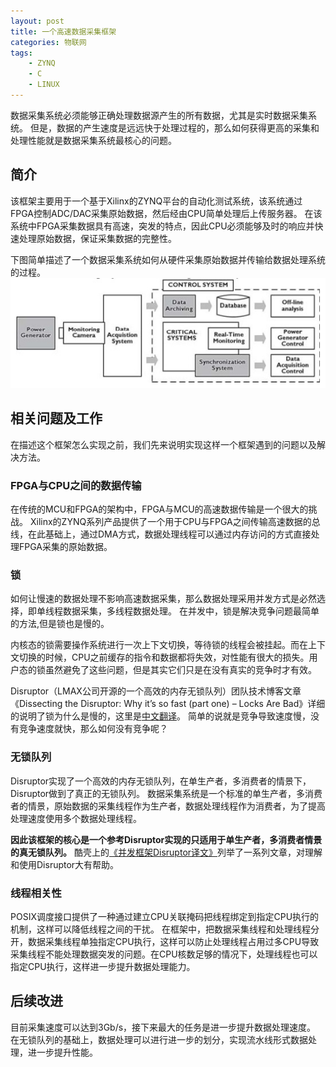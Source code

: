 ```yaml
---
layout: post
title: 一个高速数据采集框架
categories: 物联网
tags:
    - ZYNQ 
    - C
    - LINUX
---
```


数据采集系统必须能够正确处理数据源产生的所有数据，尤其是实时数据采集系统。
但是，数据的产生速度是远远快于处理过程的，那么如何获得更高的采集和处理性能就是数据采集系统最核心的问题。

## 简介
该框架主要用于一个基于Xilinx的ZYNQ平台的自动化测试系统，该系统通过FPGA控制ADC/DAC采集原始数据，然后经由CPU简单处理后上传服务器。
在该系统中FPGA采集数据具有高速，突发的特点，因此CPU必须能够及时的响应并快速处理原始数据，保证采集数据的完整性。

下图简单描述了一个数据采集系统如何从硬件采集原始数据并传输给数据处理系统的过程。
![](/images/iot/monitoring-data-workflow.jpg)

## 相关问题及工作
在描述这个框架怎么实现之前，我们先来说明实现这样一个框架遇到的问题以及解决方法。

### FPGA与CPU之间的数据传输
在传统的MCU和FPGA的架构中，FPGA与MCU的高速数据传输是一个很大的挑战。
Xilinx的ZYNQ系列产品提供了一个用于CPU与FPGA之间传输高速数据的总线，在此基础上，通过DMA方式，数据处理线程可以通过内存访问的方式直接处理FPGA采集的原始数据。

### 锁
如何让慢速的数据处理不影响高速数据采集，那么数据处理采用并发方式是必然选择，即单线程数据采集，多线程数据处理。
在并发中，锁是解决竞争问题最简单的方法,但是锁也是慢的。

内核态的锁需要操作系统进行一次上下文切换，等待锁的线程会被挂起。而在上下文切换的时候，CPU之前缓存的指令和数据都将失效，对性能有很大的损失。用户态的锁虽然避免了这些问题，但是其实它们只是在没有真实的竞争时才有效。

Disruptor（LMAX公司开源的一个高效的内存无锁队列）团队技术博客文章《Dissecting the Disruptor: Why it’s so fast (part one) – Locks Are Bad》详细的说明了锁为什么是慢的，这里是[中文翻译](http://ifeve.com/locks-are-bad/)。
简单的说就是竞争导致速度慢，没有竞争速度就快，那么如何没有竞争呢？

### 无锁队列
Disruptor实现了一个高效的内存无锁队列，在单生产者，多消费者的情景下，Disruptor做到了真正的无锁队列。
数据采集系统是一个标准的单生产者，多消费者的情景，原始数据的采集线程作为生产者，数据处理线程作为消费者，为了提高处理速度使用多个数据处理线程。

**因此该框架的核心是一个参考Disruptor实现的只适用于单生产者，多消费者情景的真无锁队列。**
酷壳上的[《并发框架Disruptor译文》](http://coolshell.cn/articles/9169.html)列举了一系列文章，对理解和使用Disruptor大有帮助。

### 线程相关性
POSIX调度接口提供了一种通过建立CPU关联掩码把线程绑定到指定CPU执行的机制，这样可以降低线程之间的干扰。
在框架中，把数据采集线程和处理线程分开，数据采集线程单独指定CPU执行，这样可以防止处理线程占用过多CPU导致采集线程不能处理数据突发的问题。在CPU核数足够的情况下，处理线程也可以指定CPU执行，这样进一步提升数据处理能力。

## 后续改进
目前采集速度可以达到3Gb/s，接下来最大的任务是进一步提升数据处理速度。
在无锁队列的基础上，数据处理可以进行进一步的划分，实现流水线形式数据处理，进一步提升性能。
